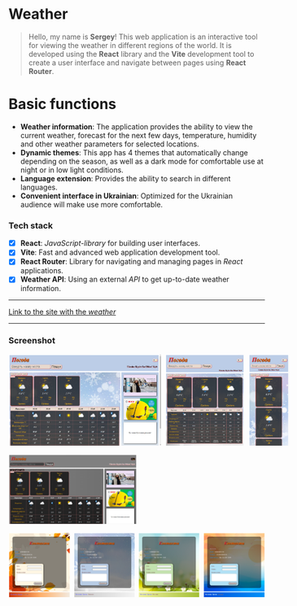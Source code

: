 # Weather
>Hello, my name is **Sergey**!
 This web application is an interactive tool for viewing the weather in different regions of the world. It is developed using the **React** library and the **Vite** development tool to create a user interface and navigate between pages using **React Router**.

# Basic functions
* **Weather information**: The application provides the ability to view the current weather, forecast for the next few days, temperature, humidity and other weather parameters for selected locations.
* **Dynamic themes**: This app has 4 themes that automatically change depending on the season, as well as a dark mode for comfortable use at night or in low light conditions.
* **Language extension**: Provides the ability to search in different languages.
* **Convenient interface in Ukrainian**: Optimized for the Ukrainian audience will make use more comfortable.



### Tech stack
* [X] **React**: *JavaScript-library* for building user interfaces.
* [X] **Vite**: Fast and advanced web application development tool.
* [X] **React Router**: Library for navigating and managing pages in *React* applications.
* [X] **Weather API**: Using an external *API* to get up-to-date weather information.
___
[Link to the site with the *weather*](https://rss-777.github.io/weather-project/)

___
### Screenshot
<div style="display: flex; gap: 8px">
    <img src="./public/screenshots/pc.png" width="300px" height="180px">
    <img src="./public/screenshots/netbook.png" width="200px" height="180px"> 
    <img src="./public/screenshots/modile1.png" width="100px" height="180px">
</div>
<br>
<div style="display: flex;">
    <img src="./public/screenshots/pc_dark.png" width="50%">
</div>
<br>
<div style="display: flex; justify-content: space-between;">
    <img src="./public/screenshots/autumn.png" alt="Autumn" style="width: 24%;">
    <img src="./public/screenshots/winter.png" alt="Winter" style="width: 24%;">
    <img src="./public/screenshots/spring.png" alt="Spring" style="width: 24%;">
    <img src="./public/screenshots/summer.png" alt="Summer" style="width: 24%;">
</div>